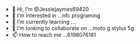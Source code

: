 - 👋 Hi, I’m @Jessiejaymes69420
- 👀 I’m interested in ...nfc programing
- 🌱 I’m currently learning ...
- 💞️ I’m looking to collaborate on ...moto g stylus 5g
- 📫 How to reach me ...6198076181

<!---
Jessiejaymes69420/Jessiejaymes69420 is a ✨ special ✨ repository because its `README.md` (this file) appears on your GitHub profile.
You can click the Preview link to take a look at your changes.
--->
